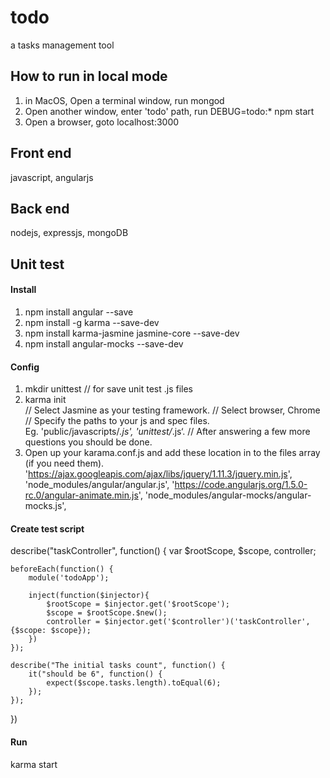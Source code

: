 # todo
a tasks management tool

## How to run in local mode
1. in MacOS, Open a terminal window, run mongod
2. Open another window, enter 'todo' path, run DEBUG=todo:* npm start
3. Open a browser, goto localhost:3000

## Front end
javascript, angularjs

## Back end
nodejs, expressjs, mongoDB

## Unit test
#### Install
1. npm install angular --save
2. npm install -g karma --save-dev
3. npm install karma-jasmine jasmine-core --save-dev
4. npm install angular-mocks --save-dev

#### Config
1. mkdir unittest   // for save unit test .js files
2. karma init   
// Select Jasmine as your testing framework.
// Select browser, Chrome
// Specify the paths to your js and spec files. Eg. 'public/javascripts/*.js', 'unittest/*.js‘.
// After answering a few more questions you should be done.
3. Open up your karama.conf.js and add these location in to the files array (if you need them).
    'https://ajax.googleapis.com/ajax/libs/jquery/1.11.3/jquery.min.js',
    'node_modules/angular/angular.js',
    'https://code.angularjs.org/1.5.0-rc.0/angular-animate.min.js',
    'node_modules/angular-mocks/angular-mocks.js',

#### Create test script
describe("taskController", function() {
    var $rootScope,
        $scope,
        controller;
    
    beforeEach(function() {
        module('todoApp');
    
        inject(function($injector){
            $rootScope = $injector.get('$rootScope');
            $scope = $rootScope.$new();
            controller = $injector.get('$controller')('taskController', {$scope: $scope});
        })
    });
    
    describe("The initial tasks count", function() {
        it("should be 6", function() {
            expect($scope.tasks.length).toEqual(6);
        });
    });
})

#### Run
karma start